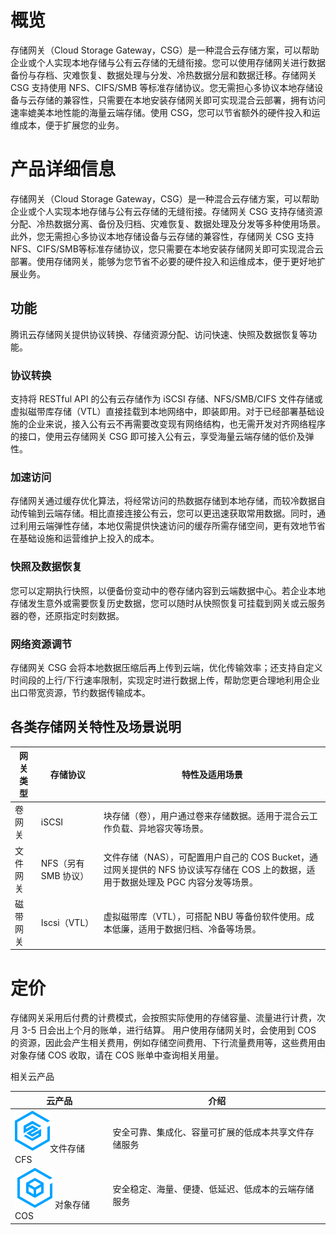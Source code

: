 # 概览

存储网关（Cloud Storage Gateway，CSG）是一种混合云存储方案，可以帮助企业或个人实现本地存储与公有云存储的无缝衔接。您可以使用存储网关进行数据备份与存档、灾难恢复、数据处理与分发、冷热数据分层和数据迁移。存储网关 CSG 支持使用 NFS、CIFS/SMB 等标准存储协议。您无需担心多协议本地存储设备与云存储的兼容性，只需要在本地安装存储网关即可实现混合云部署，拥有访问速率媲美本地性能的海量云端存储。使用 CSG，您可以节省额外的硬件投入和运维成本，便于扩展您的业务。

# 产品详细信息

存储网关（Cloud Storage Gateway，CSG）是一种混合云存储方案，可以帮助企业或个人实现本地存储与公有云存储的无缝衔接。存储网关 CSG 支持存储资源分配、冷热数据分离、备份及归档、灾难恢复、数据处理及分发等多种使用场景。此外，您无需担心多协议本地存储设备与云存储的兼容性，存储网关 CSG 支持 NFS、CIFS/SMB等标准存储协议，您只需要在本地安装存储网关即可实现混合云部署。使用存储网关，能够为您节省不必要的硬件投入和运维成本，便于更好地扩展业务。

## 功能

腾讯云存储网关提供协议转换、存储资源分配、访问快速、快照及数据恢复等功能。

### 协议转换

支持将 RESTful API 的公有云存储作为 iSCSI 存储、NFS/SMB/CIFS 文件存储或虚拟磁带库存储（VTL）直接挂载到本地网络中，即装即用。对于已经部署基础设施的企业来说，接入公有云不再需要改变现有网络结构，也无需开发对齐网络程序的接口，使用云存储网关 CSG 即可接入公有云，享受海量云端存储的低价及弹性。

### 加速访问

存储网关通过缓存优化算法，将经常访问的热数据存储到本地存储，而较冷数据自动传输到云端存储。相比直接连接公有云，您可以更迅速获取常用数据。同时，通过利用云端弹性存储，本地仅需提供快速访问的缓存所需存储空间，更有效地节省在基础设施和运营维护上投入的成本。

### 快照及数据恢复

您可以定期执行快照，以便备份变动中的卷存储内容到云端数据中心。若企业本地存储发生意外或需要恢复历史数据，您可以随时从快照恢复可挂载到网关或云服务器的卷，还原指定时刻数据。

### 网络资源调节

存储网关 CSG 会将本地数据压缩后再上传到云端，优化传输效率；还支持自定义时间段的上行/下行速率限制，实现定时进行数据上传，帮助您更合理地利用企业出口带宽资源，节约数据传输成本。

## 各类存储网关特性及场景说明

| 网关类型 | 存储协议             | 特性及适用场景                                               |
| -------- | -------------------- | ------------------------------------------------------------ |
| 卷网关   | iSCSI                | 块存储（卷），用户通过卷来存储数据。适用于混合云工作负载、异地容灾等场景。 |
| 文件网关 | NFS（另有 SMB 协议） | 文件存储（NAS），可配置用户自己的 COS Bucket，通过网关提供的 NFS 协议读写存储在 COS 上的数据，适用于数据处理及 PGC 内容分发等场景。 |
| 磁带网关 | Iscsi（VTL）         | 虚拟磁带库（VTL），可搭配 NBU 等备份软件使用。成本低廉，适用于数据归档、冷备等场景。 |

# 定价

存储网关采用后付费的计费模式，会按照实际使用的存储容量、流量进行计费，次月 3-5 日会出上个月的账单，进行结算。
用户使用存储网关时，会使用到 COS 的资源，因此会产生相关费用，例如存储空间费用、下行流量费用等，这些费用由对象存储 COS 收取，请在 COS   账单中查询相关用量。  

相关云产品

| 云产品                             | 介绍                                                 |
| ---------------------------------- | ---------------------------------------------------- |
| ![img](assets/cfs.svg)文件存储 CFS | 安全可靠、集成化、容量可扩展的低成本共享文件存储服务 |
| ![img](assets/cos.svg)对象存储 COS | 安全稳定、海量、便捷、低延迟、低成本的云端存储服务   |

